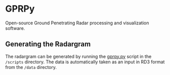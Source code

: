 # GPRPy
Open-source Ground Penetrating Radar processing and visualization software.

## Generating the Radargram ##
The radargram can be generated by running the [gprpy.py](https://github.com/avnishsachar/GPRPy/blob/master/scripts/gprpy.py) script in the `/scripts` directory. The data is automatically taken as an input in  RD3 format from the `/data` directory. 
